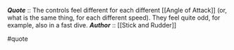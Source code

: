 ***Quote***  :: The controls feel different for each different [[Angle of Attack]] (or, what is the same thing, for each different speed). They feel quite odd, for example, also in a fast dive.
***Author*** :: [[Stick and Rudder]]

#quote